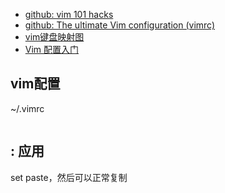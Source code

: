 


- [github: vim 101 hacks](https://github.com/chiranjibKonwar/Documentation/blob/master/Vim%20101%20Hacks.pdf)
- [github: The ultimate Vim configuration (vimrc)](https://github.com/amix/vimrc)
- [vim键盘映射图](https://www.runoob.com/linux/linux-vim.html)
- [Vim 配置入门](https://www.ruanyifeng.com/blog/2018/09/vimrc.html)


## vim配置

~/.vimrc

```

```

## : 应用

set paste，然后可以正常复制


